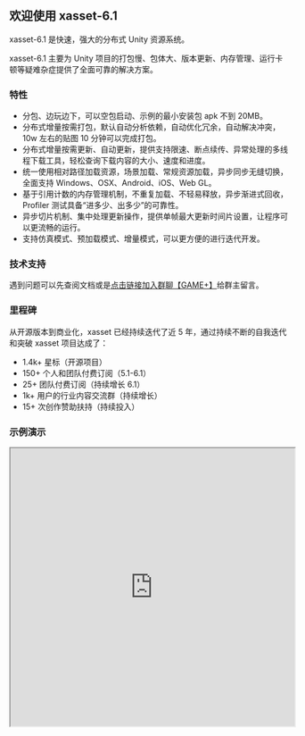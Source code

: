 ## 欢迎使用 xasset-6.1

xasset-6.1 是快速，强大的分布式 Unity 资源系统。

xasset-6.1 主要为 Unity 项目的打包慢、包体大、版本更新、内存管理、运行卡顿等疑难杂症提供了全面可靠的解决方案。

### 特性

- 分包、边玩边下，可以空包启动、示例的最小安装包 apk 不到 20MB。
- 分布式增量按需打包，默认自动分析依赖，自动优化冗余，自动解决冲突，10w 左右的贴图 10 分钟可以完成打包。 
- 分布式增量按需更新、自动更新，提供支持限速、断点续传、异常处理的多线程下载工具，轻松查询下载内容的大小、速度和进度。
- 统一使用相对路径加载资源，场景加载、常规资源加载，异步同步无缝切换，全面支持 Windows、OSX、Android、iOS、Web GL。
- 基于引用计数的内存管理机制，不重复加载、不轻易释放，异步渐进式回收，Profiler 测试具备“进多少、出多少”的可靠性。
- 异步切片机制、集中处理更新操作，提供单帧最大更新时间片设置，让程序可以更流畅的运行。
- 支持仿真模式、预加载模式、增量模式，可以更方便的进行迭代开发。

### 技术支持

遇到问题可以先查阅文档或是[点击链接加入群聊【GAME+】](https://jq.qq.com/?_wv=1027&k=7DpHQNhb)给群主留言。

### 里程碑

从开源版本到商业化，xasset 已经持续迭代了近 5 年，通过持续不断的自我迭代和突破 xasset 项目达成了：

- 1.4k+ 星标（开源项目）
- 150+ 个人和团队付费订阅（5.1-6.1）
- 25+ 团队付费订阅（持续增长 6.1）
- 1k+ 用户的行业内容交流群（持续增长）
- 15+ 次创作赞助扶持（持续投入）

### 示例演示

<iframe height=498 width=510 src="https://vdn.vzuu.com/HD/8b35a21c-b0ab-11eb-8503-8efebe4ec19d-t1-vfjwlgg8dU.mp4?disable_local_cache=1&auth_key=1625674460-0-0-adfa3c9ad07e061981746559775b46eb&f=mp4&bu=http-com&expiration=1625674460&v=ali">
